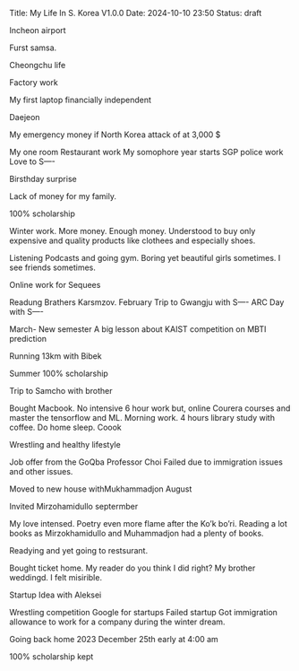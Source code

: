 Title: My Life In S. Korea V1.0.0
Date: 2024-10-10 23:50
Status: draft
<!-- Modified: 2000-00-00 00:00 -->
<!-- Category: Lifestyle, AI, IT, Arabic -->


Incheon airport


Furst samsa. 

Cheongchu life

Factory work 

My first laptop financially independent 


Daejeon

My emergency money if North Korea attack of at 3,000 $

My one room
Restaurant work
My somophore year starts
SGP police work 
Love to S—-

Birsthday surprise

Lack of money for my family. 

100% scholarship

Winter work. More money. 
Enough money. Understood to buy only expensive and quality products like clothees and especially shoes. 

Listening Podcasts and going gym. Boring yet beautiful girls sometimes. I see friends sometimes. 

Online work for Sequees 

Readung Brathers Karsmzov. 
February 
Trip to Gwangju with S—-
ARC Day with S—-

March- New semester
A big lesson about KAIST
competition on MBTI prediction

Running 13km with Bibek

Summer
100% scholarship

Trip to Samcho with brother

Bought Macbook. No intensive 6 hour work but, online Courera courses and master the tensorflow and ML. Morning work. 4 hours library study with coffee. Do home sleep. Coook


Wrestling and healthy lifestyle

Job offer from the GoQba Professor Choi
Failed due to immigration issues and other issues. 

Moved to new house withMukhammadjon August

Invited Mirzohamidullo septermber

My love intensed. 
Poetry even more flame after the Ko’k bo’ri. 
Reading a lot books as Mirzokhamidullo and Muhammadjon had a plenty of books. 

Readying and yet going to restsurant. 


Bought ticket home. My reader do you think I did right? My brother weddingd. I felt misirible. 

Startup Idea with Aleksei

Wrestling competition
Google for startups 
Failed startup
Got immigration allowance to work for a company during the winter dream. 

Going back home 2023 December 25th early at 4:00 am

100% scholarship kept
